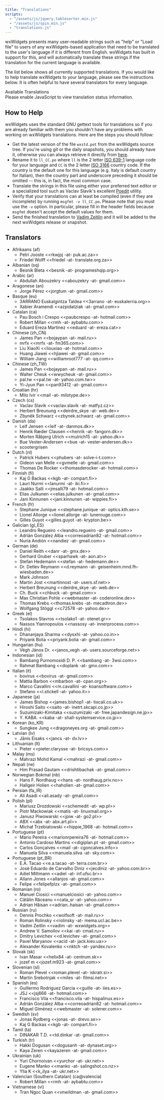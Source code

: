 ```yaml
---
title: "Translations"
scripts:
  - "/assets/js/jquery.tablesorter.min.js"
  - "/assets/js/spin.min.js"
  - "translations.js"
---
```


wxWidgets presents many user-readable strings such as "help" or "Load file" to
users of any wxWidgets-based application that need to be translated to the
user's language if it is different from English. wxWidgets has built in support
for this, and will automatically translate these strings if the translation for
the current language is available.

The list below shows all currently supported translations. If you would like to
help translate wxWidgets to your language, please see the instructions below.
It is often helpful to have several translators for every language.

<div class="card border-primary my-4">
  <div class="card-header bg-primary text-light">Available Translations</div>
  <div class="card-body">
    <div id="translation_loading" class="text-center my-5" style="display: none;">
      <p style="padding-top: 6em;">Loading Translations...</p>
    </div>
    <div id="translation_caption" style="display: none;">
      <p>
        Translation status of all languages supported by wxWidgets. This table
        can be sorted by language or by status by clicking the appropriate
        header.
      </p>
      <p>Last Updated: <span id="stats_updated_date">Unknown</span></p>
      <p class="text-center">
        <span class="badge badge-success">Complete</span>
        <span class="badge badge-warning">Fuzzy</span>
      </p>
    </div>
    <noscript>Please enable JavaScript to view translation status information.</noscript>
  </div>
  <table id="translations" class="table table-hover" style="display: none;">
    <thead><tr>
      <th style="cursor: pointer;">Language</th>
      <th style="cursor: pointer;" colspan="2">Status</th>
    </tr></thead>
    <tbody></tbody>
  </table>
</div>

## How to Help

wxWidgets uses the standard GNU gettext tools for translations so if you are
already familiar with them you shouldn't have any problems with working on
wxWidgets translations. Here are the steps you should follow:

* Get the latest version of the file `wxstd.pot` from the wxWidgets source
  tree. If you're using git or the daily snapshots, you should already have it,
  otherwise you can always retrieve it directly from [here][1].
* Rename it to `ll_CC.po` where `ll` is the 2 letter [ISO 639-1][2] language
  code for your language and `CC` is the 2 letter [ISO 3166][3] country code.
  If the country is the default one for this language (e.g. Italy is default
  country for Italian), then the country part and underscore preceding it
  should be omitted -- this is, in fact, the most common case.
* Translate the strings in this file using either your preferred text editor or
  a specialized tool such as Vaclav Slavik's excellent [Poedit][4] utility.
* Verify that your translations can at least be compiled (even if they are
  incomplete) by running `msgfmt -v ll_CC.po`. Please note that you must use
  the `-v` option. In particular, please fill in the header fields because
  `msgfmt` doesn't accept the default values for them.
* Send the finished translation to [Vadim Zeitlin][5] and it will be added to
  the next wxWidgets release or snapshot.

[1]: https://raw.githubusercontent.com/wxWidgets/wxWidgets/master/locale/wxstd.pot
[2]: http://www.loc.gov/standards/iso639-2/php/English_list.php
[3]: http://www.iso.org/iso/prods-services/iso3166ma/02iso-3166-code-lists/country_names_and_code_elements
[4]: http://www.poedit.net/
[5]: mailto:vadim@wxwidgets.org

## Translators

* Afrikaans (af)
  * Petri Jooste <<rkwjpj -at- puk.ac.za>>
  * Friedel Wolff <<friedel -at- translate.org.za>>
* Albanian (sq)
  * Besnik Bleta <<besnik -at- programeshqip.org>>
* Arabic (ar)
  * Abdullah Abouzekry <<abouzekry -at- gmail.com>>
* Aragonese (an)
  * Jorge Pérez <<jorgtum -at- gmail.com>>
* Basque (eu)
  * 3ARRANO Euskalgintza Taldea <<3arrano -at- euskalerria.org>>
  * Xabier Aramendi <<azpidatziak -at- gmail.com>>
* Catalan (ca)
  * Pau Bosch i Crespo <<paubcrespo -at- hotmail.com>>
  * Robert Millan <<rmh -at- aybabtu.com>>
  * Eduard Ereza Martínez <<eduard -at- ereza.cat>>
* Chinese (zh_CN)
  * James Pan <<bojaypan -at- mail.ru>>
  * mrfx <<mrfx -at- fm365.com>>
  * Liu XiaoXi <<liouxiao -at- hotmail.com>>
  * Huang Jiawei <<hjiawei -at- gmail.com>>
  * William Jiang <<williamroot777 -at- qq.com>>
* Chinese (zh_TW)
  * James Pan <<bojaypan -at- mail.ru>>
  * Walter Cheuk <<wwycheuk -at- gmail.com>>
  * pal.tw <<pal.tw -at- yahoo.com.tw>>
  * Yi-Jyun Pan <<pan93412 -at- gmail.com>>
* Croatian (hr)
  * Milo Ivir <<mail -at- milotype.de>>
* Czech (cs)
  * Vaclav Slavik <<vaclav.slavik -at- matfyz.cz>>
  * Herbert Breunung <<deirdre_skye -at- web.de>>
  * Zbyněk Schwarz <<zbynek.schwarz -at- gmail.com>>
* Danish (da)
  * Leif Jensen <<leif -at- danmos.dk>>
  * Henrik Ræder Clausen <<henrik -at- fangorn.dk>>
  * Morten Råbjerg Ulrich <<mulrich15 -at- yahoo.dk>>
  * Bue Vester-Andersen <<bue -at- vester-andersen.dk>>
  * scootergrisen
* Dutch (nl)
  * Patrick Hubers <<phubers -at- solve-i-t.com>>
  * Gideon van Melle <<gvmelle -at- gmail.com>>
  * Thomas De Rocker <<thomasderocker -at- hotmail.com>>
* Finnish (fi)
  * Kaj G Backas <<kgb -at- compart.fi>>
  * Lauri Nurmi <<lanurmi -at- iki.fi>>
  * Jaakko Salli <<jmsalli79 -at- hotmail.com>>
  * Elias Julkunen <<elias.julkunen -at- gmail.com>>
  * Jani Kinnunen <<jani.kinnunen -at- wippies.fi>>
* French (fr)
  * Stephane Junique <<stephane.junique -at- optics.kth.se>>
  * Lionel Allorge <<lionel.allorge -at- lunerouge.com>>
  * Gilles Guyot <<gilles.guyot -at- krypton.be>>
* Galician (gl_ES)
  * Leandro Regueiro <<leandro.regueiro -at- gmail.com>>
  * Adrián González Alba <<correoadrian82 -at- hotmail.com>>
  * Nuria Andión <<nandiez -at- gmail.com>>
* German (de)
  * Daniel Reith <<danr -at- gmx.de>>
  * Gerhard Gruber <<sparhawk -at- aon.at>>
  * Stefan Hedemann <<stefan -at- hedemann.de>>
  * Dr. Detlev Reymann <<d.reymann -at- geisenheim.mnd.fh-wiesbaden.de>>
  * Mark Johnson
  * Martin Jost <<martinnost -at- users.sf.net>>
  * Herbert Breunung <<deirdre_skye -at- web.de>>
  * Ch. Buck <<chbuck -at- gmail.com>>
  * Max Christian Pohle <<webmaster -at- coderonline.de>>
  * Thomas Krebs <<thomas.krebs -at- mecadtron.de>>
  * Wolfgang Stöggl <<c72578 -at- yahoo.de>>
* Greek (el)
  * Tsolakos Stavros <<tsolako1 -at- otenet.gr>>
  * Nassos Yiannopoulos <<nassosy -at- innerprocess.com>>
* Hindi (hi)
  * Dhananjaya Sharma <<dysxhi -at- yahoo.co.in>>
  * Priyank Bolia <<priyank.bolia -at- gmail.com>>
* Hungarian (hu)
  * Végh János Dr. <<janos_vegh -at- users.sourceforge.net>>
* Indonesian (id)
  * Bambang Purnomosidi D. P. <<bambang -at- 3wsi.com>>
  * Rahmat Bambang <<doplank -at- gmx.com>>
* Italian (it)
  * bovirus <<bovirus -at- gmail.com>>
  * Mattia Barbon <<mbarbon -at- cpan.org>>
  * Marco Cavallini <<m.cavallini -at- koansoftware.com>>
  * Stefano <<l.stickell -at- yahoo.it>>
* Japanese (ja)
  * James Bishop <<james.bishop1 -at- tiscali.co.uk>>
  * Hiroshi Saito <<saito -at- inetrt.skcapi.co.jp>>
  * Suzumizaki-Kimitaka <<suzumizaki -at- free.japandesign.ne.jp>>
  * Y. KABA. <<kaba -at- shall-systemservice.co.jp>>
* Korean (ko_KR)
  * Sungkee Jung <<dragoneyes.org -at- gmail.com>>
* Latvian (lv)
  * Jānis Eisaks <<jancs -at- dv.lv>>
* Lithuanian (lt)
  * Pieter <<pieter.clarysse -at- bricsys.com>>
* Malay (ms)
  * Mahrazi Mohd Kamal <<mahrazi -at- gmail.com>>
* Nepali (ne)
  * Him Prasad Gautam <<drishtibachak -at- gmail.com>>
* Norwegian Bokmal (nb)
  * Hans F. Nordhaug <<hans -at- nordhaug.priv.no>>
  * Hallgeir Holien <<haholien -at- gmail.com>>
* Persian (fa_IR)
  * Ali Asadi <<ali.asady -at- gmail.com>>
* Polish (pl)
  * Mariusz Drozdowski <<schemedit -at- wp.pl>>
  * Piotr Mackowiak <<matis -at- linuxmail.org>>
  * Janusz Piwowarski <<jpiw -at- go2.pl>>
  * ABX <<abx -at- abx.art.pl>>
  * Michał Trzebiatowski <<hippie_1968 -at- hotmail.com>>
* Portuguese (pt)
  * Mario Pereira <<marionrpereira76 -at- hotmail.com>>
  * Antonio Cardoso Martins <<digiplan.pt -at- gmail.com>>
  * Carlos Gonçalves <<mail -at- cgoncalves.info>>
  * Manuela Silva <<manuela.silva -at- sky.com>>
* Portuguese (pt_BR)
  * E.A. Tacao <<e.a.tacao -at- terra.com.br>>
  * José Eduardo de Carvalho Diniz <<jecdiniz -at- yahoo.com.br>>
  * Adiel Mittmann <<adiel -at- inf.ufsc.br>>
  * Allann Jones <<allanjos -at- gmail.com>>
  * Felipe <<felipefplzx -at- gmail.com>>
* Romanian (ro)
  * Manuel Ciosici <<manuelciosici -at- yahoo.com>>
  * Cătălin Răceanu <<cata_sr -at- yahoo.com>>
  * Adrian Hăisan <<adrian..haisan -at- gmail.com>>
* Russian (ru)
  * Dennis Prochko <<wolfsoft -at- mail.ru>>
  * Roman Rolinsky <<rolinsky -at- mema.ucl.ac.be>>
  * Vadim Zeitlin <<vadim -at- wxwidgets.org>>
  * Andrew V. Samoilov <<kai -at- cmail.ru>>
  * Dmitry Levichev <<d.levichev -at- gmail.com>>
  * Pavel Maryanov <<acid -at- jack.kiev.ua>>
  * Alexander Kovalenko <<nktch -at- yandex.ru>>
* Slovak (sk)
  * Ivan Masar <<helix84 -at- centrum.sk>>
  * jozef m <<jozef.m923 -at- gmail.com>>
* Slovenian (sl)
  * Roman Plevel <<roman.plevel -at- iskratr.si>>
  * Martin Srebotnjak <<miles -at- filmsi.net>>
* Spanish (es)
  * Guillermo Rodriguez Garcia <<guille -at- iies.es>>
  * JSJ <<jsj666 -at- hotmail.com>>
  * Francisco Vila <<francisco.vila -at- hispalinux.es>>
  * Adrián González Alba <<correoadrian82 -at- hotmail.com>>
  * Miguel Giménez <<webmaster -at- solener.com>>
* Swedish (sv)
  * Jonas Rydberg <<jonas -at- drevo.se>>
  * Kaj G Backas <<kgb -at- compart.fi>>
* Tamil (ta)
  * DINAKAR T.D. <<td.dinkar -at- gmail.com>>
* Turkish (tr)
  * Hakki Dogusan <<dogusanh -at- dynaset.org>>
  * Kaya Zeren <<kayazeren -at- gmail.com>>
* Ukrainian (uk)
  * Yuri Chornoivan <<yurchor -at- ukr.net>>
  * Eugene Manko <<manko -at- salingshot.co.nz>>
  * Ylia K <<k_ilya -at- ukr.net>>
* Valencian (Southern Catalan) (ca@valencia)
  * Robert Millan <<rmh -at- aybabtu.com>>
* Vietnamese (vi)
  * Tran Ngoc Quan <<vnwildman -at- gmail.com>>
